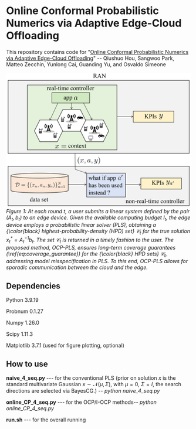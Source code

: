 # Online Conformal Probabilistic Numerics via Adaptive Edge-Cloud Offloading
This repository contains code for "[Online Conformal Probabilistic Numerics via Adaptive Edge-Cloud Offloading](https://arxiv.org/pdf/2503.14453)" -- Qiushuo Hou, Sangwoo Park, Matteo Zecchin, Yunlong Cai, Guanding Yu, and Osvaldo Simeone

![O-RAN](https://github.com/qiushuo0913/Inference_DT_code/blob/master/illustration_00.png)  
*Figure 1: At each round $t$, a user submits a linear system defined by the pair $(A_t, b_t)$ to an edge device. Given the available computing budget $I_t$, the edge device employs a probabilistic linear solver (PLS), obtaining a {\color{black} highest-probability-density (HPD) set} $\mathcal{C}_t$ for the true solution $x^*_t = A_t^{-1}b_t$. The set $\mathcal{C}_t$ is returned in a timely fashion to the user. The proposed method, OCP-PLS, ensures long-term coverage guarantees (\ref{eq:coverage_guarantee}) for the {\color{black} HPD sets} $\mathcal{C}_t$, addressing model misspecification in PLS. To this end, OCP-PLS allows for sporadic communication between the cloud and the edge.*

## Dependencies
Python 3.9.19  

Probnum 0.1.27 

Numpy 1.26.0

Scipy 1.11.3

Matplotlib 3.7.1 (used for figure plotting, optional) 

## How to use
**naive_4_seq.py** --- for the conventional PLS (prior on solution $x$ is the standard multivariate Gaussian $x\sim\mathcal{N}(\mu, \Sigma)$, with $\mu=0$, $\Sigma = I$, the search directions are selected via BayesCG.) -- *python naive_4_seq.py* 

**online_CP_4_seq.py** --- for the OCP/I-OCP methods-- *python online_CP_4_seq.py* 

**run.sh** --- for the overall running 

